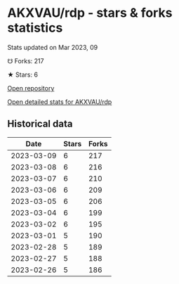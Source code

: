 # AKXVAU/rdp - stars & forks statistics

Stats updated on Mar 2023, 09

☋ Forks: 217

★ Stars: 6

[Open repository](https://github.com/AKXVAU/rdp)

[Open detailed stats for AKXVAU/rdp](https://reviewgithub.com/rep/AKXVAU/rdp)

## Historical data
| Date | Stars | Forks |
|------|-------|-------|
| 2023-03-09 | 6 | 217 | 
| 2023-03-08 | 6 | 216 | 
| 2023-03-07 | 6 | 210 | 
| 2023-03-06 | 6 | 209 | 
| 2023-03-05 | 6 | 206 | 
| 2023-03-04 | 6 | 199 | 
| 2023-03-02 | 6 | 195 | 
| 2023-03-01 | 5 | 190 | 
| 2023-02-28 | 5 | 189 | 
| 2023-02-27 | 5 | 188 | 
| 2023-02-26 | 5 | 186 | 

